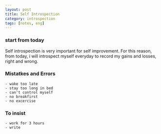 ```yaml
---
layout: post
title: Self Introspection
category: introspection
tags: [notes, eng]
---
```



### start from today

Self introspection is very important for self improvement. For this reason, from today, i will introspect myself everyday to record my gains and losses, right and wrong.

### Mistatkes and Errors

    - wake too late
    - stay too long in bed
    - can't control myself
    - no breakfirst
    - no excercise

### To insist

    - work for 3 hours
    - write

